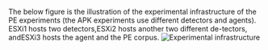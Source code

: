 The below figure is the illustration of the experimental infrastructure of the PE experiments (the APK experiments use different detectors and agents).
ESXi1 hosts  two  detectors,ESXi2 hosts  another  two  different  de-tectors, andESXi3 hosts the agent and the PE corpus.
![Experimental infrastructure](https://user-images.githubusercontent.com/45119337/96007586-45b6b200-0e47-11eb-8c7e-473c7970c12a.jpg)
